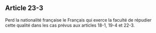 Article 23-3
----
Perd la nationalité française le Français qui exerce la faculté de répudier
cette qualité dans les cas prévus aux articles 18-1, 19-4 et 22-3.
